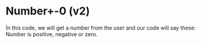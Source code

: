 # Number+-0 (v2)
İn this code, we will get a number from the user and our code will say these: Number is positive, negative or zero.
